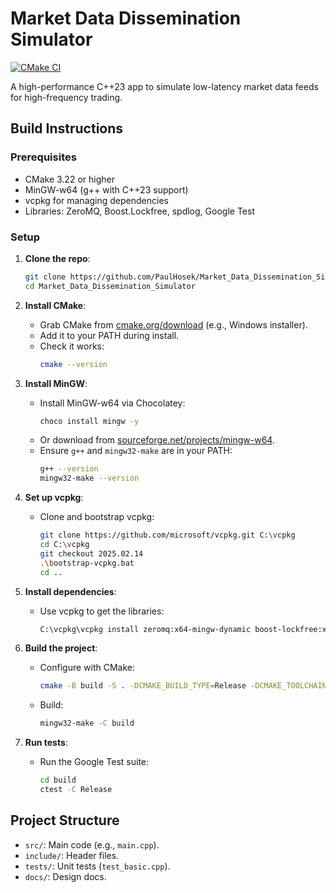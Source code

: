 # Market Data Dissemination Simulator

[![CMake CI](https://github.com/PaulHosek/Market_Data_Dissemination_Simulator/actions/workflows/ci.yml/badge.svg)](https://github.com/PaulHosek/Market_Data_Dissemination_Simulator/actions/workflows/ci.yml)

A high-performance C++23 app to simulate low-latency market data feeds for high-frequency trading.

## Build Instructions
### Prerequisites
- CMake 3.22 or higher
- MinGW-w64 (g++ with C++23 support)
- vcpkg for managing dependencies
- Libraries: ZeroMQ, Boost.Lockfree, spdlog, Google Test

### Setup
1. **Clone the repo**:
   ```bash
   git clone https://github.com/PaulHosek/Market_Data_Dissemination_Simulator.git
   cd Market_Data_Dissemination_Simulator
   ```

2. **Install CMake**:
    - Grab CMake from [cmake.org/download](https://cmake.org/download) (e.g., Windows installer).
    - Add it to your PATH during install.
    - Check it works:
      ```bash
      cmake --version
      ```

3. **Install MinGW**:
    - Install MinGW-w64 via Chocolatey:
      ```bash
      choco install mingw -y
      ```
    - Or download from [sourceforge.net/projects/mingw-w64](https://sourceforge.net/projects/mingw-w64/).
    - Ensure `g++` and `mingw32-make` are in your PATH:
      ```bash
      g++ --version
      mingw32-make --version
      ```

4. **Set up vcpkg**:
    - Clone and bootstrap vcpkg:
      ```bash
      git clone https://github.com/microsoft/vcpkg.git C:\vcpkg
      cd C:\vcpkg
      git checkout 2025.02.14
      .\bootstrap-vcpkg.bat
      cd ..
      ```

5. **Install dependencies**:
    - Use vcpkg to get the libraries:
      ```bash
      C:\vcpkg\vcpkg install zeromq:x64-mingw-dynamic boost-lockfree:x64-mingw-dynamic spdlog:x64-mingw-dynamic gtest:x64-mingw-dynamic
      ```

6. **Build the project**:
    - Configure with CMake:
      ```bash
      cmake -B build -S . -DCMAKE_BUILD_TYPE=Release -DCMAKE_TOOLCHAIN_FILE=C:/vcpkg/scripts/buildsystems/vcpkg.cmake -DVCPKG_TARGET_TRIPLET=x64-mingw-dynamic -G "MinGW Makefiles"
      ```
    - Build:
      ```bash
      mingw32-make -C build
      ```

7. **Run tests**:
    - Run the Google Test suite:
      ```bash
      cd build
      ctest -C Release
      ```

## Project Structure
- `src/`: Main code (e.g., `main.cpp`).
- `include/`: Header files.
- `tests/`: Unit tests (`test_basic.cpp`).
- `docs/`: Design docs.
